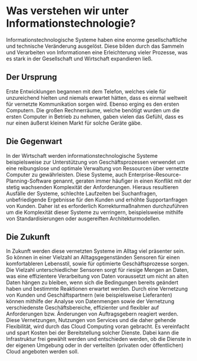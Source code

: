 # Was verstehen wir unter Informationstechnologie?
Informationstechnologische Systeme haben eine enorme gesellschaftliche und technische Veränderung ausgelöst. Diese bilden durch das Sammeln und Verarbeiten von Informationen eine Erleichterung vieler Prozesse, was es stark in der Gesellschaft und Wirtschaft expandieren ließ.
## Der Ursprung
Erste Entwicklungen begannen mit dem Telefon, welches viele für unzureichend hielten und niemals erwartet hätten, dass es einmal weltweit für vernetzte Kommunikation sorgen wird. Ebenso erging es den ersten Computern. Die großen Rechnerräume, welche benötigt wurden um die ersten Computer in Betrieb zu nehmen, gaben vielen das Gefühl, dass es nur einen äußerst kleinen Markt für solche Geräte gäbe.
## Die Gegenwart
In der Wirtschaft werden informationstechnologische Systeme beispielsweise zur Unterstützung von Geschäftsprozessen verwendet um eine reibungslose und optimale Verwaltung von Ressourcen über vernetzte Computer zu gewährleisten.
Diese Systeme, auch Enterprise-Resource-Planning-Software genannt, geraten immer häufiger in einen Konflikt mit der stetig wachsenden Komplexität der Anforderungen. Hieraus resultieren Ausfälle der Systeme, schlechte Laufzeiten bei Suchanfragen, unbefriedigende Ergebnisse für den Kunden und erhöhte Supportanfragen von Kunden.
Daher ist es erforderlich Korrekturmaßnahmen durchzuführen um die Komplexität dieser Systeme zu verringern, beispielsweise mithilfe von Standardisierungen oder ausgereiften Architekturmodellen.
## Die Zukunft
In Zukunft werden diese vernetzten Systeme im Alltag viel präsenter sein. So können in einer Vielzahl an Alltagsgegenständen Sensoren für einen komfortableren Lebensstil, sowie für optimierte Geschäftsprozesse sorgen. Die Vielzahl unterschiedlicher Sensoren sorgt für riesige Mengen an Daten, was eine effizientere Verarbeitung von Daten voraussetzt um nicht an alten Daten hängen zu bleiben, wenn sich die Bedingungen bereits geändert haben und bestimmte Reaktionen erwartet werden.
Durch eine Vernetzung von Kunden und Geschäftspartnern (wie beispielsweise Lieferanten) können mithilfe der Analyse von Datenmengen sowie der Vernetzung verschiedenste Geschäftsbereiche, effizienter und flexibler auf Anforderungen bzw. Änderungen von Auftragsgebern reagiert werden. Diese Vernetzungen, Nutzungen von Services und die daher gehende Flexibilität, wird durch das Cloud Computing voran gebracht. Es vereinfacht und spart Kosten bei der Bereitstellung solcher Dienste. Dabei kann die Infrastruktur frei gewählt werden und entschieden werden, ob die Dienste in der eigenen Umgebung oder in der verteilten (privaten oder öffentlichen) Cloud angeboten werden soll.

